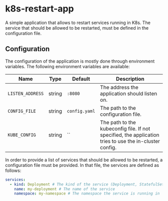 # k8s-restart-app

A simple application that allows to restart services running in K8s. The service that should be allowed to be restarted, must be defined in the configuration file.

## Configuration

The configuration of the application is mostly done through environment variables. The following environment variables are available:

| Name | Type | Default | Description |
|------|------|---------|-------------|
| `LISTEN_ADDRESS` | string | `:8080` | The address the application should listen on. |
| `CONFIG_FILE` | string | `config.yaml` | The path to the configuration file. |
| `KUBE_CONFIG` | string | `` | The path to the kubeconfig file. If not specified, the application tries to use the in-cluster config. |

In order to provide a list of services that should be allowed to be restarted, a configuration file must be provided. In that file, the services are defined as follows:

```yaml
services:
  - kind: Deployment # The kind of the service (Deployment, StatefulSet)
    name: my-deployment # The name of the service
    namespace: my-namespace # The namespace the service is running in
```

